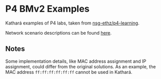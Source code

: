 # P4 BMv2 Examples

Kathar&aacute; examples of P4 labs, taken from [nsg-ethz/p4-learning](https://github.com/nsg-ethz/p4-learning).

Network scenario descriptions can be found [here](https://github.com/nsg-ethz/p4-learning/tree/master/exercises).

## Notes

Some implementation details, like MAC address assignment and IP assignment, could differ from the original solutions.
As an example, the MAC address `ff:ff:ff:ff:ff:ff` cannot be used in Kathar&aacute;.
